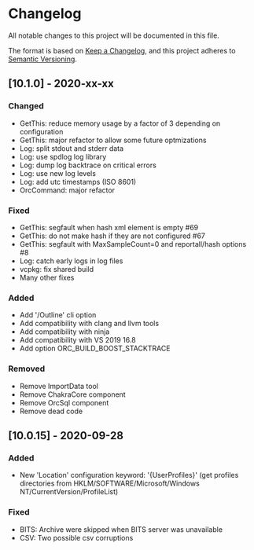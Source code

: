 # Changelog
All notable changes to this project will be documented in this file.

The format is based on [Keep a Changelog](https://keepachangelog.com/en/1.0.0/),
and this project adheres to [Semantic Versioning](https://semver.org/spec/v2.0.0.html).

## [10.1.0] - 2020-xx-xx

### Changed
- GetThis: reduce memory usage by a factor of 3 depending on configuration
- GetThis: major refactor to allow some future optmizations
- Log: split stdout and stderr data
- Log: use spdlog log library
- Log: dump log backtrace on critical errors
- Log: use new log levels
- Log: add utc timestamps (ISO 8601)
- OrcCommand: major refactor

### Fixed
- GetThis: segfault when hash xml element is empty #69
- GetThis: do not make hash if they are not configured #67
- GetThis: segfault with MaxSampleCount=0 and reportall/hash options #8
- Log: catch early logs in log files
- vcpkg: fix shared build
- Many other fixes

### Added
- Add '/Outline' cli option
- Add compatibility with clang and llvm tools
- Add compatibility with ninja
- Add compatibility with VS 2019 16.8
- Add option ORC_BUILD_BOOST_STACKTRACE

### Removed
- Remove ImportData tool
- Remove ChakraCore component
- Remove OrcSql component
- Remove dead code

## [10.0.15] - 2020-09-28
### Added
- New 'Location' configuration keyword: '{UserProfiles}' (get profiles directories from HKLM/SOFTWARE/Microsoft/Windows NT/CurrentVersion/ProfileList)

### Fixed
- BITS: Archive were skipped when BITS server was unavailable
- CSV: Two possible csv corruptions
